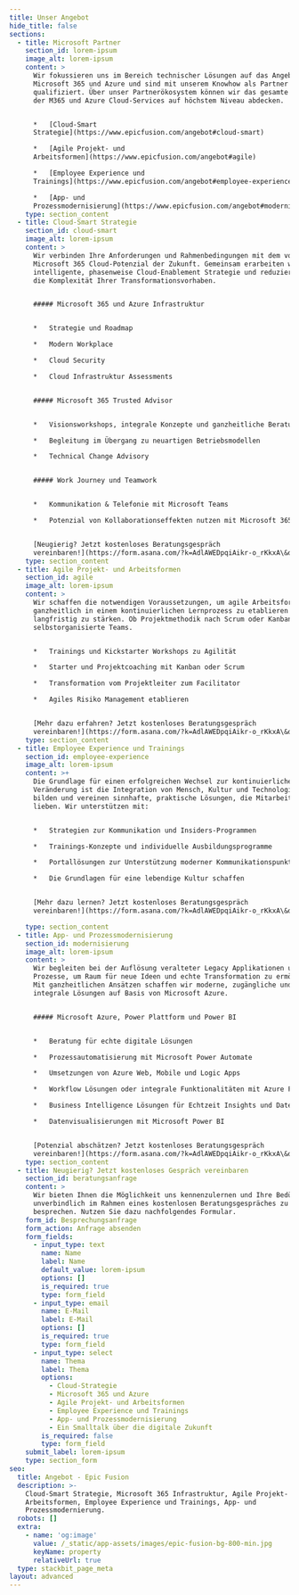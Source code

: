 ```yaml
---
title: Unser Angebot
hide_title: false
sections:
  - title: Microsoft Partner
    section_id: lorem-ipsum
    image_alt: lorem-ipsum
    content: >
      Wir fokussieren uns im Bereich technischer Lösungen auf das Angebot von
      Microsoft 365 und Azure und sind mit unserem Knowhow als Partner
      qualifiziert. Über unser Partnerökosystem können wir das gesamte Spektrum
      der M365 und Azure Cloud-Services auf höchstem Niveau abdecken.


      *   [Cloud-Smart
      Strategie](https://www.epicfusion.com/angebot#cloud-smart)

      *   [Agile Projekt- und
      Arbeitsformen](https://www.epicfusion.com/angebot#agile)

      *   [Employee Experience und
      Trainings](https://www.epicfusion.com/angebot#employee-experience)

      *   [App- und
      Prozessmodernisierung](https://www.epicfusion.com/angebot#modernisierung)
    type: section_content
  - title: Cloud-Smart Strategie
    section_id: cloud-smart
    image_alt: lorem-ipsum
    content: >
      Wir verbinden Ihre Anforderungen und Rahmenbedingungen mit dem vollen
      Microsoft 365 Cloud-Potenzial der Zukunft. Gemeinsam erarbeiten wir eine
      intelligente, phasenweise Cloud-Enablement Strategie und reduzieren damit
      die Komplexität Ihrer Transformationsvorhaben.


      ##### Microsoft 365 und Azure Infrastruktur


      *   Strategie und Roadmap

      *   Modern Workplace

      *   Cloud Security

      *   Cloud Infrastruktur Assessments


      ##### Microsoft 365 Trusted Advisor


      *   Visionsworkshops, integrale Konzepte und ganzheitliche Beratung

      *   Begleitung im Übergang zu neuartigen Betriebsmodellen

      *   Technical Change Advisory


      ##### Work Journey und Teamwork


      *   Kommunikation & Telefonie mit Microsoft Teams

      *   Potenzial von Kollaborationseffekten nutzen mit Microsoft 365


      [Neugierig? Jetzt kostenloses Beratungsgespräch
      vereinbaren!](https://form.asana.com/?k=AdlAWEDpqiAikr-o_rKkxA\&d=1200129872637977)
    type: section_content
  - title: Agile Projekt- und Arbeitsformen
    section_id: agile
    image_alt: lorem-ipsum
    content: >
      Wir schaffen die notwendigen Voraussetzungen, um agile Arbeitsformen
      ganzheitlich in einem kontinuierlichen Lernprozess zu etablieren und
      langfristig zu stärken. Ob Projektmethodik nach Scrum oder Kanban, oder
      selbstorganisierte Teams.


      *   Trainings und Kickstarter Workshops zu Agilität

      *   Starter und Projektcoaching mit Kanban oder Scrum

      *   Transformation vom Projektleiter zum Facilitator

      *   Agiles Risiko Management etablieren


      [Mehr dazu erfahren? Jetzt kostenloses Beratungsgespräch
      vereinbaren!](https://form.asana.com/?k=AdlAWEDpqiAikr-o_rKkxA\&d=1200129872637977)
    type: section_content
  - title: Employee Experience und Trainings
    section_id: employee-experience
    image_alt: lorem-ipsum
    content: >+
      Die Grundlage für einen erfolgreichen Wechsel zur kontinuierlichen
      Veränderung ist die Integration von Mensch, Kultur und Technologie. Wir
      bilden und vereinen sinnhafte, praktische Lösungen, die Mitarbeitende
      lieben. Wir unterstützen mit:


      *   Strategien zur Kommunikation und Insiders-Programmen

      *   Trainings-Konzepte und individuelle Ausbildungsprogramme

      *   Portallösungen zur Unterstützung moderner Kommunikationspunkte

      *   Die Grundlagen für eine lebendige Kultur schaffen


      [Mehr dazu lernen? Jetzt kostenloses Beratungsgespräch
      vereinbaren!](https://form.asana.com/?k=AdlAWEDpqiAikr-o_rKkxA\&d=1200129872637977)

    type: section_content
  - title: App- und Prozessmodernisierung
    section_id: modernisierung
    image_alt: lorem-ipsum
    content: >
      Wir begleiten bei der Auflösung veralteter Legacy Applikationen und
      Prozesse, um Raum für neue Ideen und echte Transformation zu ermöglichen.
      Mit ganzheitlichen Ansätzen schaffen wir moderne, zugängliche und
      integrale Lösungen auf Basis von Microsoft Azure.


      ##### Microsoft Azure, Power Plattform und Power BI


      *   Beratung für echte digitale Lösungen

      *   Prozessautomatisierung mit Microsoft Power Automate

      *   Umsetzungen von Azure Web, Mobile und Logic Apps

      *   Workflow Lösungen oder integrale Funktionalitäten mit Azure Functions

      *   Business Intelligence Lösungen für Echtzeit Insights und Datenanalysen

      *   Datenvisualisierungen mit Microsoft Power BI


      [Potenzial abschätzen? Jetzt kostenloses Beratungsgespräch
      vereinbaren!](https://form.asana.com/?k=AdlAWEDpqiAikr-o_rKkxA\&d=1200129872637977)
    type: section_content
  - title: Neugierig? Jetzt kostenloses Gespräch vereinbaren
    section_id: beratungsanfrage
    content: >
      Wir bieten Ihnen die Möglichkeit uns kennenzulernen und Ihre Bedürfnisse
      unverbindlich im Rahmen eines kostenlosen Beratungsgespräches zu
      besprechen. Nutzen Sie dazu nachfolgendes Formular.
    form_id: Besprechungsanfrage
    form_action: Anfrage absenden
    form_fields:
      - input_type: text
        name: Name
        label: Name
        default_value: lorem-ipsum
        options: []
        is_required: true
        type: form_field
      - input_type: email
        name: E-Mail
        label: E-Mail
        options: []
        is_required: true
        type: form_field
      - input_type: select
        name: Thema
        label: Thema
        options:
          - Cloud-Strategie
          - Microsoft 365 und Azure
          - Agile Projekt- und Arbeitsformen
          - Employee Experience und Trainings
          - App- und Prozessmodernisierung
          - Ein Smalltalk über die digitale Zukunft
        is_required: false
        type: form_field
    submit_label: lorem-ipsum
    type: section_form
seo:
  title: Angebot - Epic Fusion
  description: >-
    Cloud-Smart Strategie, Microsoft 365 Infrastruktur, Agile Projekt- und
    Arbeitsformen, Employee Experience und Trainings, App- und
    Prozessmodernierung.
  robots: []
  extra:
    - name: 'og:image'
      value: /_static/app-assets/images/epic-fusion-bg-800-min.jpg
      keyName: property
      relativeUrl: true
  type: stackbit_page_meta
layout: advanced
---
```

